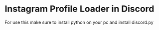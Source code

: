 # Instagram Profile Loader in Discord

For use this make sure to install python on your pc and install discord.py
